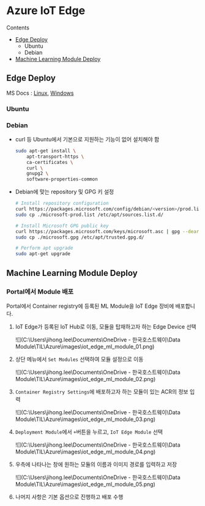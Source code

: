 # Azure IoT Edge

Contents

- [Edge Deploy](#Edge_Deploy)
  - Ubuntu
  - Debian
- [Machine Learning Module Deploy](#Machine_Learning_Module_Deploy)



## Edge Deploy

MS Docs : [Linux](https://docs.microsoft.com/en-us/azure/iot-edge/how-to-install-iot-edge-linux), [Windows](https://docs.microsoft.com/en-us/azure/iot-edge/how-to-install-iot-edge-windows)

### Ubuntu

### Debian

- curl 등 Ubuntu에서 기본으로 지원하는 기능이 없어 설치해야 함

  ```sh
  sudo apt-get install \
      apt-transport-https \
      ca-certificates \
      curl \
      gnupg2 \
      software-properties-common
  ```

- Debian에 맞는 repository 및 GPG 키 설정

  ```sh
  # Install repository configuration
  curl https://packages.microsoft.com/config/debian/<version>/prod.list > ./microsoft-prod.list
  sudo cp ./microsoft-prod.list /etc/apt/sources.list.d/
  
  # Install Microsoft GPG public key
  curl https://packages.microsoft.com/keys/microsoft.asc | gpg --dearmor > microsoft.gpg
  sudo cp ./microsoft.gpg /etc/apt/trusted.gpg.d/
  
  # Perform apt upgrade
  sudo apt-get upgrade
  ```



## Machine Learning Module Deploy

### Portal에서 Module 배포

Portal에서 Container registry에 등록된 ML Module을 IoT Edge 장비에 배포합니다.

1. IoT Edge가 등록된 IoT Hub로 이동, 모듈을 탑재하고자 하는 Edge Device 선택

   ![](C:\Users\jihong.lee\Documents\OneDrive - 한국호스트웨이\Data Module\TIL\Azure\images\iot_edge_ml_module_01.png)

2. 상단 메뉴에서 `Set Modules` 선택하여 모듈 설정으로 이동

   ![](C:\Users\jihong.lee\Documents\OneDrive - 한국호스트웨이\Data Module\TIL\Azure\images\iot_edge_ml_module_02.png)

3. `Container Registry Settings`에 배포하고자 하는 모듈이 있는 ACR의 정보 입력

   ![](C:\Users\jihong.lee\Documents\OneDrive - 한국호스트웨이\Data Module\TIL\Azure\images\iot_edge_ml_module_03.png)

4. `Deployment Module`에서 `+`버튼을 누르고, `IoT Edge Module` 선택

   ![](C:\Users\jihong.lee\Documents\OneDrive - 한국호스트웨이\Data Module\TIL\Azure\images\iot_edge_ml_module_04.png)

5. 우측에 나타나는 창에 원하는 모듈의 이름과 이미지 경로를 입력하고 저장

   ![](C:\Users\jihong.lee\Documents\OneDrive - 한국호스트웨이\Data Module\TIL\Azure\images\iot_edge_ml_module_05.png)

6.  나머지 사항은 기본 옵션으로 진행하고 배포 수행

